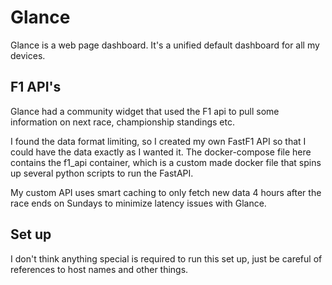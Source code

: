 # Glance
Glance is a web page dashboard. It's a unified default dashboard for all my devices. 

## F1 API's
Glance had a community widget that used the F1 api to pull some information on next race, championship standings etc. 

I found the data format limiting, so I created my own FastF1 API so that I could have the data exactly as I wanted it. 
The docker-compose file here contains the f1_api container, which is a custom made docker file that spins up several 
python scripts to run the FastAPI.

My custom API uses smart caching to only fetch new data 4 hours after the race ends on Sundays to minimize latency issues with Glance. 

## Set up
I don't think anything special is required to run this set up, just be careful of references to host names and other things.
